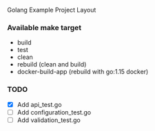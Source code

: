 Golang Example Project Layout

### Available make target

- build
- test
- clean
- rebuild (clean and build)
- docker-build-app (rebuild with go:1.15 docker)

### TODO

- [x] Add api_test.go
- [ ] Add configuration_test.go
- [ ] Add validation_test.go
